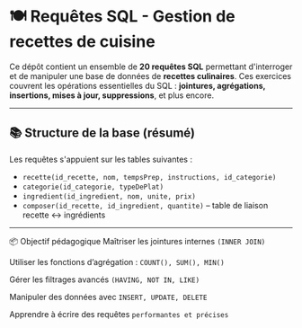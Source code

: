 # 🍽️ Requêtes SQL - Gestion de recettes de cuisine

Ce dépôt contient un ensemble de **20 requêtes SQL** permettant d'interroger et de manipuler une base de données de **recettes culinaires**. Ces exercices couvrent les opérations essentielles du SQL : **jointures, agrégations, insertions, mises à jour, suppressions**, et plus encore.

---

## 📚 Structure de la base (résumé)

Les requêtes s'appuient sur les tables suivantes :

- `recette(id_recette, nom, tempsPrep, instructions, id_categorie)`
- `categorie(id_categorie, typeDePlat)`
- `ingredient(id_ingredient, nom, unite, prix)`
- `composer(id_recette, id_ingredient, quantite)` – table de liaison recette ↔ ingrédients

---

📦 Objectif pédagogique
Maîtriser les jointures internes `(INNER JOIN)`

Utiliser les fonctions d’agrégation : `COUNT(), SUM(), MIN()`

Gérer les filtrages avancés `(HAVING, NOT IN, LIKE)`

Manipuler des données avec `INSERT, UPDATE, DELETE`

Apprendre à écrire des requêtes `performantes et précises`
